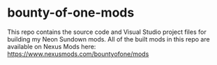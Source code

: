 # bounty-of-one-mods
This repo contains the source code and Visual Studio project files for building my Neon Sundown mods.  All of the built mods in this repo are available on Nexus Mods here: https://www.nexusmods.com/bountyofone/mods
